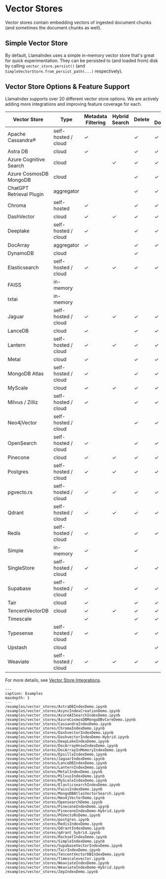 # Vector Stores

Vector stores contain embedding vectors of ingested document chunks
(and sometimes the document chunks as well).

## Simple Vector Store

By default, LlamaIndex uses a simple in-memory vector store that's great for quick experimentation.
They can be persisted to (and loaded from) disk by calling `vector_store.persist()` (and `SimpleVectorStore.from_persist_path(...)` respectively).

## Vector Store Options & Feature Support

LlamaIndex supports over 20 different vector store options.
We are actively adding more integrations and improving feature coverage for each.

| Vector Store             | Type                | Metadata Filtering | Hybrid Search | Delete | Store Documents | Async |
| ------------------------ | ------------------- | ------------------ | ------------- | ------ | --------------- | ----- |
| Apache Cassandra®       | self-hosted / cloud | ✓                  |               | ✓      | ✓               |       |
| Astra DB                 | cloud               | ✓                  |               | ✓      | ✓               |       |
| Azure Cognitive Search   | cloud               |                    | ✓             | ✓      | ✓               |       |
| Azure CosmosDB MongoDB   | cloud               |                    |               | ✓      | ✓               |       |
| ChatGPT Retrieval Plugin | aggregator          |                    |               | ✓      | ✓               |       |
| Chroma                   | self-hosted         | ✓                  |               | ✓      | ✓               |       |
| DashVector               | cloud               | ✓                  | ✓             | ✓      | ✓               |       |
| Deeplake                 | self-hosted / cloud | ✓                  |               | ✓      | ✓               |       |
| DocArray                 | aggregator          | ✓                  |               | ✓      | ✓               |       |
| DynamoDB                 | cloud               |                    |               | ✓      |                 |       |
| Elasticsearch            | self-hosted / cloud | ✓                  | ✓             | ✓      | ✓               | ✓     |
| FAISS                    | in-memory           |                    |               |        |                 |       |
| txtai                    | in-memory           |                    |               |        |                 |       |
| Jaguar                   | self-hosted / cloud | ✓                  | ✓             | ✓      | ✓               |       |
| LanceDB                  | cloud               | ✓                  |               | ✓      | ✓               |       |
| Lantern                  | self-hosted / cloud | ✓                  | ✓             | ✓      | ✓               | ✓     |
| Metal                    | cloud               | ✓                  |               | ✓      | ✓               |       |
| MongoDB Atlas            | self-hosted / cloud | ✓                  |               | ✓      | ✓               |       |
| MyScale                  | cloud               | ✓                  | ✓             | ✓      | ✓               |       |
| Milvus / Zilliz          | self-hosted / cloud | ✓                  |               | ✓      | ✓               |       |
| Neo4jVector              | self-hosted / cloud |                    |               | ✓      | ✓               |       |
| OpenSearch               | self-hosted / cloud | ✓                  |               | ✓      | ✓               | ✓     |
| Pinecone                 | cloud               | ✓                  | ✓             | ✓      | ✓               |       |
| Postgres                 | self-hosted / cloud | ✓                  | ✓             | ✓      | ✓               | ✓     |
| pgvecto.rs               | self-hosted / cloud | ✓                  | ✓             | ✓      | ✓               |       |
| Qdrant                   | self-hosted / cloud | ✓                  | ✓             | ✓      | ✓               | ✓     |
| Redis                    | self-hosted / cloud | ✓                  |               | ✓      | ✓               |       |
| Simple                   | in-memory           | ✓                  |               | ✓      |                 |       |
| SingleStore              | self-hosted / cloud | ✓                  |               | ✓      | ✓               |       |
| Supabase                 | self-hosted / cloud | ✓                  |               | ✓      | ✓               |       |
| Tair                     | cloud               | ✓                  |               | ✓      | ✓               |       |
| TencentVectorDB          | cloud               | ✓                  | ✓             | ✓      | ✓               |       |
| Timescale                |                     | ✓                  |               | ✓      | ✓               | ✓     |
| Typesense                | self-hosted / cloud | ✓                  |               | ✓      | ✓               |       |
| Upstash                  | cloud               |                    |               |        | ✓               |       |
| Weaviate                 | self-hosted / cloud | ✓                  | ✓             | ✓      | ✓               |       |

For more details, see [Vector Store Integrations](/community/integrations/vector_stores.md).

```{toctree}
---
caption: Examples
maxdepth: 1
---
/examples/vector_stores/AstraDBIndexDemo.ipynb
/examples/vector_stores/AsyncIndexCreationDemo.ipynb
/examples/vector_stores/AzureAISearchIndexDemo.ipynb
/examples/vector_stores/AzureCosmosDBMongoDBvCoreDemo.ipynb
/examples/vector_stores/CassandraIndexDemo.ipynb
/examples/vector_stores/ChromaIndexDemo.ipynb
/examples/vector_stores/DashvectorIndexDemo.ipynb
/examples/vector_stores/DashvectorIndexDemo-Hybrid.ipynb
/examples/vector_stores/DeepLakeIndexDemo.ipynb
/examples/vector_stores/DocArrayHnswIndexDemo.ipynb
/examples/vector_stores/DocArrayInMemoryIndexDemo.ipynb
/examples/vector_stores/EpsillaIndexDemo.ipynb
/examples/vector_stores/JaguarIndexDemo.ipynb
/examples/vector_stores/LanceDBIndexDemo.ipynb
/examples/vector_stores/LanternIndexDemo.ipynb
/examples/vector_stores/MetalIndexDemo.ipynb
/examples/vector_stores/MilvusIndexDemo.ipynb
/examples/vector_stores/MyScaleIndexDemo.ipynb
/examples/vector_stores/ElasticsearchIndexDemo.ipynb
/examples/vector_stores/FaissIndexDemo.ipynb
/examples/vector_stores/MongoDBAtlasVectorSearch.ipynb
/examples/vector_stores/Neo4jVectorDemo.ipynb
/examples/vector_stores/OpensearchDemo.ipynb
/examples/vector_stores/PineconeIndexDemo.ipynb
/examples/vector_stores/PineconeIndexDemo-Hybrid.ipynb
/examples/vector_stores/PGVectoRsDemo.ipynb
/examples/vector_stores/postgres.ipynb
/examples/vector_stores/RedisIndexDemo.ipynb
/examples/vector_stores/QdrantIndexDemo.ipynb
/examples/vector_stores/qdrant_hybrid.ipynb
/examples/vector_stores/RocksetIndexDemo.ipynb
/examples/vector_stores/SimpleIndexDemo.ipynb
/examples/vector_stores/SupabaseVectorIndexDemo.ipynb
/examples/vector_stores/TairIndexDemo.ipynb
/examples/vector_stores/TencentVectorDBIndexDemo.ipynb
/examples/vector_stores/Timescalevector.ipynb
/examples/vector_stores/WeaviateIndexDemo.ipynb
/examples/vector_stores/WeaviateIndexDemo-Hybrid.ipynb
/examples/vector_stores/ZepIndexDemo.ipynb
```

